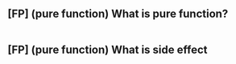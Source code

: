 ## [FP] (pure function) What is pure function?

```js
```

##  [FP] (pure function) What is side effect
<!--stackedit_data:
eyJoaXN0b3J5IjpbLTEyNzM0OTM2MjZdfQ==
-->